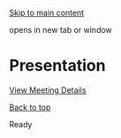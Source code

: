 [Skip to main content](https://www.pittsburghpa.gov/Training/Web-Team/Meetings-Page/October-EORC-Meeting/Presentation#main-content)

opens in new tab or window

# Presentation

[View Meeting Details](https://www.pittsburghpa.gov/Training/Web-Team/Meetings-Page/October-EORC-Meeting)

[Back to top](https://www.pittsburghpa.gov/Training/Web-Team/Meetings-Page/October-EORC-Meeting/Presentation#body-top)

Ready

